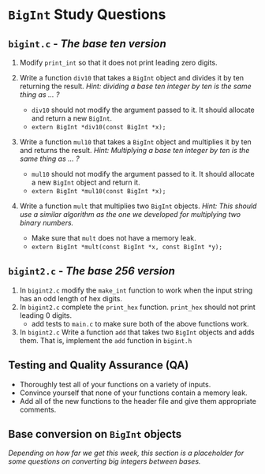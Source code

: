 # `BigInt` Study Questions

## `bigint.c` - _The base ten version_
1. Modify `print_int` so that it does not print leading zero digits.

2. Write a function `div10` that takes a `BigInt` object and 
   divides it by ten returning the result. _Hint: dividing a base 
   ten integer by ten is the same thing as ... ?_
    - `div10` should not modify the argument passed to it. It should 
       allocate and return a new `BigInt`.
    - `extern BigInt *div10(const BigInt *x);`

3. Write a function `mul10` that takes a `BigInt` object and multiplies it by 
   ten and returns the result. _Hint: Multiplying a base ten integer 
   by ten is the same thing as ... ?_
    - `mul10` should not modify the argument passed to it. 
      It should allocate a new `BigInt` object and return it.
    - `extern BigInt *mul10(const BigInt *x);`

4. Write a function `mult` that multiplies two `BigInt` objects. 
   _Hint: This should use a similar algorithm as the one we developed 
   for multiplying two binary numbers._
    - Make sure that `mult` does not have a memory leak.
    - `extern BigInt *mult(const BigInt *x, const BigInt *y);`

## `bigint2.c` - _The base 256 version_

1. In `bigint2.c` modify the `make_int` function to work when the input 
   string has an odd length of hex digits.
2. In `bigint2.c` complete the `print_hex` function. `print_hex` 
   should not print leading 0 digits.
    - add tests to `main.c` to make sure both of the above functions work.
3. In `bigint2.c` Write a function `add` that takes two `BigInt` objects 
    and adds them. That is, implement the `add` function in `bigint.h`

## Testing and Quality Assurance (QA) 
 - Thoroughly test all of your functions on a variety of inputs. 
 - Convince yourself that none of your functions contain a memory leak.
 - Add all of the new functions to the header file and give them
   appropriate comments.

## Base conversion on `BigInt` objects

_Depending on how far we get this week, this section is a placeholder for some questions on converting big integers between bases._
